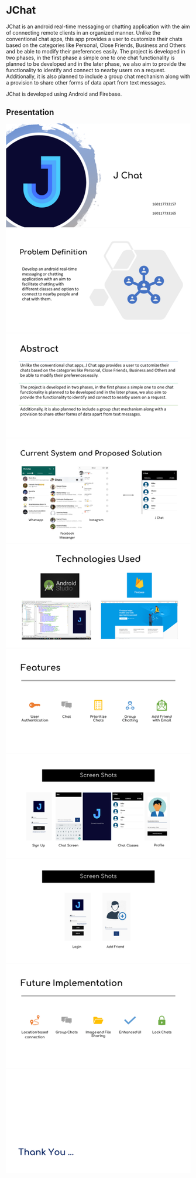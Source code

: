 # JChat

JChat is an android real-time messaging or chatting application with the aim of connecting remote clients in an organized manner. Unlike the conventional chat apps, this app provides a user to customize their chats based on the categories like Personal, Close Friends, Business and Others and be able to modify their preferences easily. The project is developed in two phases, in the first phase a simple one to one chat functionality is planned to be developed and in the later phase, we also aim to provide the functionality to identify and connect to nearby users on a request. Additionally, it is also planned to include a group chat mechanism along with a provision to share other forms of data apart from text messages.

JChat is developed using Android and Firebase.

## Presentation
![](Presentation/Slide1.PNG)
![](Presentation/Slide2.PNG)
![](Presentation/Slide3.PNG)
![](Presentation/Slide4.PNG)
![](Presentation/Slide5.PNG)
![](Presentation/Slide6.PNG)
![](Presentation/Slide7.PNG)
![](Presentation/Slide8.PNG)
![](Presentation/Slide9.PNG)
![](Presentation/Slide10.PNG)

